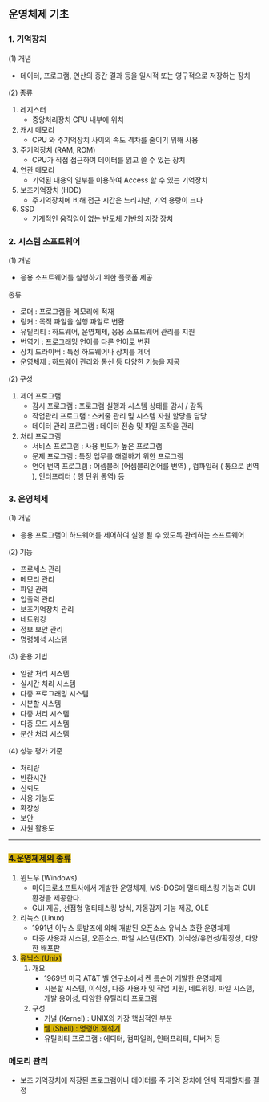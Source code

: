 
## 운영체제 기초

### 1. 기억장치

(1) 개념
- 데이터, 프로그램, 연산의 중간 결과 등을 일시적 또는 영구적으로 저장하는 장치
  
(2) 종류
1. 레지스터
	- 중앙처리장치 CPU 내부에 위치
2. 캐시 메모리
	-  CPU 와 주기억장치 사이의 속도 격차를 줄이기 위해 사용
3. 주기억장치 (RAM, ROM)
	- CPU가 직접 접근하여 데이터를 읽고 쓸 수 있는 장치
4. 연관 메모리
	- 기억된 내용의 일부를 이용하여 Access 할 수 있는 기억장치
5. 보조기억장치 (HDD)
	- 주기억장치에 비해 접근 시간은 느리지만, 기억 용량이 크다
6. SSD
	- 기계적인 움직임이 없는 반도체 기반의 저장 장치

### 2. 시스템 소프트웨어

(1) 개념
- 응용 소프트웨어를 실행하기 위한 플랫폼 제공

종류
- 로더 : 프로그램을 메모리에 적재
- 링커 : 목적 파일을 실행 파일로 변환
- 유틸리티 : 하드웨어, 운영체제, 응용 소프트웨어 관리를 지원
- 번역기 : 프로그래밍 언어를 다른 언어로 변환
- 장치 드라이버 : 특정 하드웨어나 장치를 제어
- 운영체제 : 하드웨어 관리와 통신 등 다양한 기능을 제공

(2) 구성

1) 제어 프로그램
	- 감시 프로그램 : 프로그램 실행과 시스템 상태를 감시 / 감독
	- 작업관리 프로그램 : 스케줄 관리 밒 시스템 자원 할당을 담당
	- 데이터 관리 프로그램 : 데이터 전송 및 파일 조작을 관리
2) 처리 프로그램
	- 서비스 프로그램 : 사용 빈도가 높은 프로그램
	- 문제 프로그램 : 특정 업무를 해결하기 위한 프로그램
	- 언어 번역 프로그램 : 어셈블러 (어셈블리언어를 번역) , 컴파일러 ( 통으로 번역 ), 인터프리터 ( 행 단위 통역) 등

### 3. 운영체제

(1) 개념
- 응용 프로그램이 하드웨어를 제어하여 실행 될 수 있도록 관리하는 소프트웨어

(2) 기능
- 프로세스 관리
- 메모리 관리
- 파일 관리
- 입출력 관리
- 보조기억장치 관리
- 네트워킹
- 정보 보안 관리
- 명령해석 시스템

(3) 운용 기법
- 일괄 처리 시스템
- 실시간 처리 시스템
- 다중 프로그래밍 시스템
- 시분할 시스템
- 다중 처리 시스템
- 다중 모드 시스템
- 분산 처리 시스템

(4) 성능 평가 기준
- 처리량
- 반환시간
- 신뢰도
- 사용 가능도
- 확장성
- 보안
- 자원 활용도


---
### <span style="background:#d4b106">4.운영체제의 종류</span>

1. 윈도우 (Windows)
	- 마이크로소프트사에서 개발한 운영체제, MS-DOS에 멀티태스킹 기능과 GUI 환경을 제공한다.
	- GUI 제공, 선점형 멀티태스킹 방식, 자동감지 기능 제공, OLE
2. 리눅스 (Linux)
	- 1991년 이누스 토발즈에 의해 개발된 오픈소스 유닉스 호환 운영체제
	- 다중 사용자 시스템, 오픈소스, 파일 시스템(EXT), 이식성/유연성/확장성, 다양한 배포판
3. <span style="background:#d4b106">유닉스 (Unix)</span>
	1. 개요
		- 1969년 미국 AT&T 벨 연구소에서 켄 톰슨이 개발한 운영체제
		- 시분할 시스템, 이식성, 다중 사용자 및 작업 지원, 네트워킹, 파일 시스템, 개발 용이성, 다양한 유틸리티 프로그램
	2. 구성
		- 커널 (Kernel) : UNIX의 가장 핵심적인 부분
		- <span style="background:#d4b106">쉘 (Shell) : 명령어 해석기</span>
		- 유틸리티 프로그램 : 에디터, 컴파일러, 인터프리터, 디버거 등

### 메모리 관리
- 보조 기억장치에 저장된 프로그램이나 데이터를 주 기억 장치에 언제 적재할지를 결정
